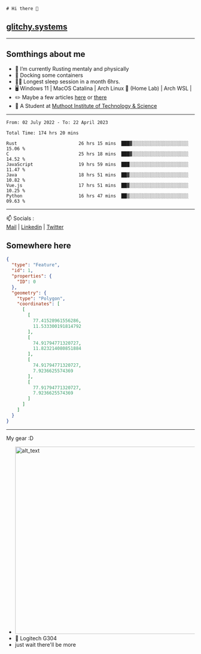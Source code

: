 ```
# Hi there 👋
```
## [glitchy.systems](https://glitchy.systems)
---

## Somthings about me



- 🌱 I’m currently Rusting mentaly and physically
- 🐋 Docking some containers
- 😶‍🌫️ Longest sleep session in a month 6hrs.
- 🖥️ Windows 11 | MacOS Catalina | Arch Linux 🦩 (Home Lab) | Arch WSL |
- ✏️ Maybe a few articles [here](https://medium.com/@advaithnarayanan8) or [there](https://medium.com/@advaithnarayanan8)
- 📑 A Student at [Muthoot Institute of Technology & Science](https://mgmits.ac.in/)



---

<!--START_SECTION:waka-->

```text
From: 02 July 2022 - To: 22 April 2023

Total Time: 174 hrs 20 mins

Rust                       26 hrs 15 mins  ███▓░░░░░░░░░░░░░░░░░░░░░   15.06 %
C                          25 hrs 18 mins  ███▓░░░░░░░░░░░░░░░░░░░░░   14.52 %
JavaScript                 19 hrs 59 mins  ███░░░░░░░░░░░░░░░░░░░░░░   11.47 %
Java                       18 hrs 51 mins  ██▓░░░░░░░░░░░░░░░░░░░░░░   10.82 %
Vue.js                     17 hrs 51 mins  ██▓░░░░░░░░░░░░░░░░░░░░░░   10.25 %
Python                     16 hrs 47 mins  ██▒░░░░░░░░░░░░░░░░░░░░░░   09.63 %
```

<!--END_SECTION:waka-->

---

📫 Socials :<br>
[Mail](mailto:advaithnarayanan8@gmail.com) | [Linkedin](https://www.linkedin.com/in/advaith-narayanan-a72152214/) | [Twitter](https://twitter.com/advaithnarayan)

## Somewhere here

```geojson
{
  "type": "Feature",
  "id": 1,
  "properties": {
    "ID": 0
  },
  "geometry": {
    "type": "Polygon",
    "coordinates": [
      [
        [
          77.41528961556286,
          11.533300191814792
        ],
        [
          74.91794771320727,
          11.823214080851884
        ],
        [
          74.91794771320727,
          7.9236625574369
        ],
        [
          77.91794771320727,
          7.9236625574369
        ]
      ]
    ]
  }
}
```


--- 
My gear :D

- [<img alt="alt_text" width="500px" src="https://valid.x86.fr/cache/banner/xv24bv-6.png" />](https://valid.x86.fr/xv24bv)
- 🐁 Logitech G304
- just wait there'll be more

